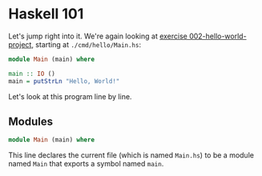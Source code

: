 # Haskell 101

Let's jump right into it. We're again looking at [exercise 002-hello-world-project](../exercises/002-hello-world-project), starting at `./cmd/hello/Main.hs`:

```haskell
module Main (main) where

main :: IO ()
main = putStrLn "Hello, World!"
```

Let's look at this program line by line.

## Modules

```haskell
module Main (main) where
```

This line declares the current file (which is named `Main.hs`) to be a module named `Main` that exports a symbol named `main`.
